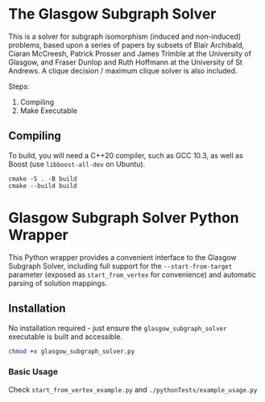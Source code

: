 The Glasgow Subgraph Solver
===========================

This is a solver for subgraph isomorphism (induced and non-induced) problems, based upon a series of
papers by subsets of Blair Archibald, Ciaran McCreesh, Patrick Prosser and James Trimble at the
University of Glasgow, and Fraser Dunlop and Ruth Hoffmann at the University of St Andrews. A clique
decision / maximum clique solver is also included.

Steps:
1. Compiling
2. Make Executable

Compiling
---------

To build, you will need a C++20 compiler, such as GCC 10.3, as well as Boost (use
``libboost-all-dev`` on Ubuntu).

```shell
cmake -S . -B build
cmake --build build
```

# Glasgow Subgraph Solver Python Wrapper

This Python wrapper provides a convenient interface to the Glasgow Subgraph Solver, including full support for the `--start-from-target` parameter (exposed as `start_from_vertex` for convenience) and automatic parsing of solution mappings.

## Installation

No installation required - just ensure the `glasgow_subgraph_solver` executable is built and accessible.
```bash
chmod +x glasgow_subgraph_solver.py
```

### Basic Usage

Check `start_from_vertex_example.py` and `./pythonTests/example_usage.py`
